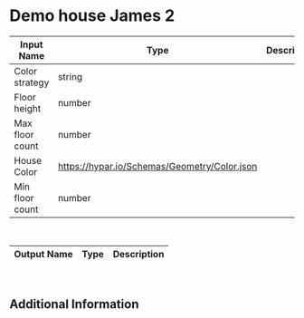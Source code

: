 

# Demo house James 2



|Input Name|Type|Description|
|---|---|---|
|Color strategy|string||
|Floor height|number||
|Max floor count|number||
|House Color|https://hypar.io/Schemas/Geometry/Color.json||
|Min floor count|number||


<br>

|Output Name|Type|Description|
|---|---|---|


<br>

## Additional Information